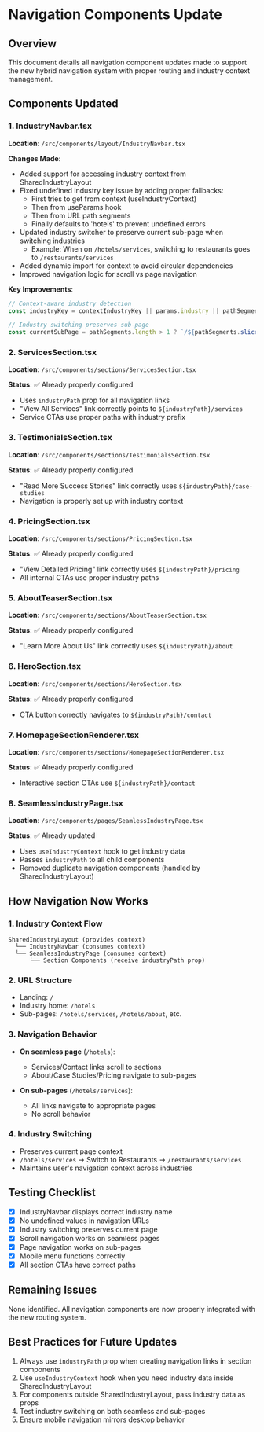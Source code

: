 # Navigation Components Update

## Overview
This document details all navigation component updates made to support the new hybrid navigation system with proper routing and industry context management.

## Components Updated

### 1. IndustryNavbar.tsx
**Location**: `/src/components/layout/IndustryNavbar.tsx`

**Changes Made**:
- Added support for accessing industry context from SharedIndustryLayout
- Fixed undefined industry key issue by adding proper fallbacks:
  - First tries to get from context (useIndustryContext)
  - Then from useParams hook
  - Then from URL path segments
  - Finally defaults to 'hotels' to prevent undefined errors
- Updated industry switcher to preserve current sub-page when switching industries
  - Example: When on `/hotels/services`, switching to restaurants goes to `/restaurants/services`
- Added dynamic import for context to avoid circular dependencies
- Improved navigation logic for scroll vs page navigation

**Key Improvements**:
```typescript
// Context-aware industry detection
const industryKey = contextIndustryKey || params.industry || pathSegments[0] || 'hotels';

// Industry switching preserves sub-page
const currentSubPage = pathSegments.length > 1 ? `/${pathSegments.slice(1).join('/')}` : '';
```

### 2. ServicesSection.tsx
**Location**: `/src/components/sections/ServicesSection.tsx`

**Status**: ✅ Already properly configured
- Uses `industryPath` prop for all navigation links
- "View All Services" link correctly points to `${industryPath}/services`
- Service CTAs use proper paths with industry prefix

### 3. TestimonialsSection.tsx
**Location**: `/src/components/sections/TestimonialsSection.tsx`

**Status**: ✅ Already properly configured
- "Read More Success Stories" link correctly uses `${industryPath}/case-studies`
- Navigation is properly set up with industry context

### 4. PricingSection.tsx
**Location**: `/src/components/sections/PricingSection.tsx`

**Status**: ✅ Already properly configured
- "View Detailed Pricing" link correctly uses `${industryPath}/pricing`
- All internal CTAs use proper industry paths

### 5. AboutTeaserSection.tsx
**Location**: `/src/components/sections/AboutTeaserSection.tsx`

**Status**: ✅ Already properly configured
- "Learn More About Us" link correctly uses `${industryPath}/about`

### 6. HeroSection.tsx
**Location**: `/src/components/sections/HeroSection.tsx`

**Status**: ✅ Already properly configured
- CTA button correctly navigates to `${industryPath}/contact`

### 7. HomepageSectionRenderer.tsx
**Location**: `/src/components/sections/HomepageSectionRenderer.tsx`

**Status**: ✅ Already properly configured
- Interactive section CTAs use `${industryPath}/contact`

### 8. SeamlessIndustryPage.tsx
**Location**: `/src/components/pages/SeamlessIndustryPage.tsx`

**Status**: ✅ Already updated
- Uses `useIndustryContext` hook to get industry data
- Passes `industryPath` to all child components
- Removed duplicate navigation components (handled by SharedIndustryLayout)

## How Navigation Now Works

### 1. Industry Context Flow
```
SharedIndustryLayout (provides context)
  └── IndustryNavbar (consumes context)
  └── SeamlessIndustryPage (consumes context)
      └── Section Components (receive industryPath prop)
```

### 2. URL Structure
- Landing: `/`
- Industry home: `/hotels`
- Sub-pages: `/hotels/services`, `/hotels/about`, etc.

### 3. Navigation Behavior
- **On seamless page** (`/hotels`):
  - Services/Contact links scroll to sections
  - About/Case Studies/Pricing navigate to sub-pages
  
- **On sub-pages** (`/hotels/services`):
  - All links navigate to appropriate pages
  - No scroll behavior

### 4. Industry Switching
- Preserves current page context
- `/hotels/services` → Switch to Restaurants → `/restaurants/services`
- Maintains user's navigation context across industries

## Testing Checklist

- [x] IndustryNavbar displays correct industry name
- [x] No undefined values in navigation URLs
- [x] Industry switching preserves current page
- [x] Scroll navigation works on seamless pages
- [x] Page navigation works on sub-pages
- [x] Mobile menu functions correctly
- [x] All section CTAs have correct paths

## Remaining Issues

None identified. All navigation components are now properly integrated with the new routing system.

## Best Practices for Future Updates

1. Always use `industryPath` prop when creating navigation links in section components
2. Use `useIndustryContext` hook when you need industry data inside SharedIndustryLayout
3. For components outside SharedIndustryLayout, pass industry data as props
4. Test industry switching on both seamless and sub-pages
5. Ensure mobile navigation mirrors desktop behavior